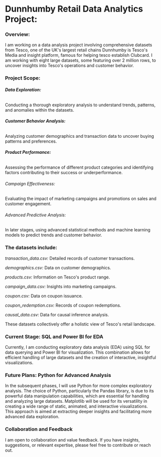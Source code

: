 
# **Dunnhumby Retail Data Analytics Project:**

### **Overview:**

I am working on a data analysis project involving comprehensive datasets from Tesco, one of the UK's largest retail chains
Dunnhumby is Tesco's Media and insight platform, famous for helping tesco establish Clubcard. 
I am working with eight large datasets, some featuring over 2 million rows, to uncover insights into Tesco's operations and customer behavior.

### **Project Scope:**


###### **Data Exploration:** 
Conducting a thorough exploratory analysis to understand trends, patterns, and anomalies within the datasets.

###### **Customer Behavior Analysis:** 
Analyzing customer demographics and transaction data to uncover buying patterns and preferences.

###### **Product Performance:** 
Assessing the performance of different product categories and identifying factors contributing to their success or underperformance.

###### Campaign Effectiveness: 
Evaluating the impact of marketing campaigns and promotions on sales and customer engagement.

###### Advanced Predictive Analysis:

In later stages, using advanced statistical methods and machine learning models to predict trends and customer behavior.



### **The datasets include:**

_transaction_data.csv:_  Detailed records of customer transactions.

_demographics.csv:_ Data on customer demographics.

_products.csv:_ Information on Tesco's product range.

_campaign_data.csv:_ Insights into marketing campaigns.

_coupon.csv:_ Data on coupon issuance.

_coupon_redemption.csv:_ Records of coupon redemptions.

_causal_data.csv:_ Data for causal inference analysis.

These datasets collectively offer a holistic view of Tesco's retail landscape.

### **Current Stage: SQL and Power BI for EDA**

Currently, I am conducting exploratory data analysis (EDA) using SQL for data querying and Power BI for visualization. 
This combination allows for efficient handling of large datasets and the creation of interactive, insightful visualizations.

### **Future Plans: Python for Advanced Analysis**

In the subsequent phases, I will use Python for more complex exploratory analysis. 
The choice of Python, particularly the Pandas library, is due to its powerful data manipulation capabilities, which are essential for handling and analyzing large datasets. 
Matplotlib will be used for its versatility in creating a wide range of static, animated, and interactive visualizations.
This approach is aimed at extracting deeper insights and facilitating more advanced data exploration.

### **Collaboration and Feedback**
I am open to collaboration and value feedback. If you have insights, suggestions, or relevant expertise, please feel free to contribute or reach out.